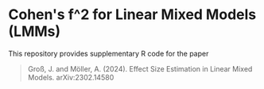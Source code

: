 # Cohen's f^2 for Linear Mixed Models (LMMs) 

This repository provides supplementary R code for the paper 

> Groß, J. and Möller, A. (2024). 
> Effect Size Estimation in Linear Mixed Models.
> arXiv:2302.14580

